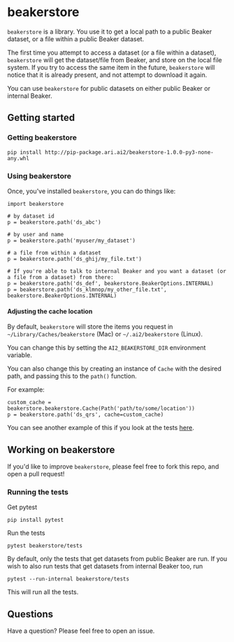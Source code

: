 # beakerstore

`beakerstore` is a library. You use it to get a local path to a public Beaker dataset, or a file within a public Beaker dataset.

The first time you attempt to access a dataset (or a file within a dataset), `beakerstore` will get the dataset/file from Beaker, and store on the local file system. If you try to access the same item in the future, `beakerstore` will notice that it is already present, and not attempt to download it again.

You can use `beakerstore` for public datasets on either public Beaker or internal Beaker.

## Getting started

### Getting beakerstore

```
pip install http://pip-package.ari.ai2/beakerstore-1.0.0-py3-none-any.whl
```

### Using beakerstore

Once, you've installed `beakerstore`, you can do things like:

```
import beakerstore

# by dataset id
p = beakerstore.path('ds_abc')

# by user and name
p = beakerstore.path('myuser/my_dataset')

# a file from within a dataset
p = beakerstore.path('ds_ghij/my_file.txt')
```
```
# If you're able to talk to internal Beaker and you want a dataset (or a file from a dataset) from there:
p = beakerstore.path('ds_def', beakerstore.BeakerOptions.INTERNAL)
p = beakerstore.path('ds_klmnop/my_other_file.txt', beakerstore.BeakerOptions.INTERNAL)
```

#### Adjusting the cache location

By default, `beakerstore` will store the items you request in `~/Library/Caches/beakerstore` (Mac) or `~/.ai2/beakerstore` (Linux).

You can change this by setting the `AI2_BEAKERSTORE_DIR` environment variable.

You can also change this by creating an instance of `Cache` with the desired path, and passing this to the `path()` function.

For example:
```
custom_cache = beakerstore.beakerstore.Cache(Path('path/to/some/location'))
p = beakerstore.path('ds_qrs', cache=custom_cache)
```

You can see another example of this if you look at the tests [here](./beakerstore/tests/beakerstore_test.py).

## Working on beakerstore

If you'd like to improve `beakerstore`, please feel free to fork this repo, and open a pull request!

### Running the tests

Get pytest

```
pip install pytest
```

Run the tests
```
pytest beakerstore/tests
```

By default, only the tests that get datasets from public Beaker are run. If you wish to also run tests that get datasets from internal Beaker too, run

```
pytest --run-internal beakerstore/tests
```
This will run all the tests.

## Questions

Have a question? Please feel free to open an issue.
